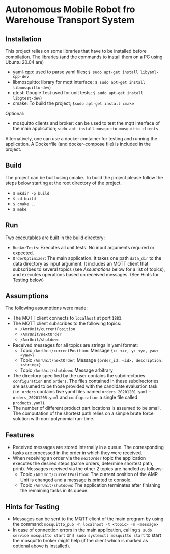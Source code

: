 # Autonomous Mobile Robot fro Warehouse Transport System

## Installation
This project relies on some libraries that have to be installed before compilation. The libraries (and the commands to install them on a PC using Ubuntu 20.04 are)

- yaml-cpp: used to parse yaml files;   `$ sudo apt-get install libyaml-cpp-dev`
- libmosquitto: library for mqtt interface;    `$ sudo apt-get install libmosquitto-dev`)
- gtest: Google Test used for unit tests;    `$ sudo apt-get install libgtest-dev`)
- cmake: To build the project;  `$sudo apt-get install cmake`
   
Optional:
- mosquitto clients and broker: can be used to test the mqtt interface of the main application; `sudo apt install mosquitto mosquitto-clients`

Alternatively, one can use a docker container for testing and running the application. A Dockerfile (and docker-compose file) is included in the project.

## Build
The project can be built using cmake. To build the project please follow the steps below starting at the root directory of the project.
- `$ mkdir -p build`
- `$ cd build`
- `$ cmake ..`
- `$ make`

## Run
Two executables are built in the build directory:
- `RunAmrTests`: Executes all unit tests. No input arguments required or expected.
- `OrderOptimizer`: The main application. It takes one path `data_dir` to the data directory as input argument. It includes an MQTT client that subscribes to several topics (see *Assumptions* below for a list of topics), and executes operations based on received messages. (See Hints for Testing below)

## Assumptions
The following assumptions were made:
- The MQTT client connects to `localhost` at port `1883`.
- The MQTT client subscribes to the following topics:
  - `/AmrUnit/currentPosition`
  - `/AmrUnit/nextOrder`
  - `/AmrUnit/shutdown`
- Received messages for all topics are strings in yaml format:
  - Topic `/AmrUnit/currentPosition`: Message `{x: <x>, y: <y>, yaw: <yaw>}`
  - Topic `/AmrUnit/nextOrder`: Message `{order_id: <id>, description: <string>}`
  - Topic `/AmrUnit/shutdown`: Message arbitrary
- The directory specified by the user contains the subdirectories `configuration` and `orders`. The files contained in these subdirectories are assumed to be those provided with the candidate evaluation task (i.e. `orders` contains five yaml files named `orders_20201201.yaml` - `orders_20201205.yaml` and `configuration` a single file called `products.yaml`).
- The number of different product part locations is assumed to be small. The computation of the shortest path relies on a simple brute force solution with non-polynomial run-time.

## Features
- Received messages are stored internally in a queue. The corresponding tasks are processed in the order in which they were received.
- When receiving an order via the `nextOrder` topic the application executes the desired steps (parse orders, determine shortest path, print). Messages received via the other 2 topics are handled as follows:
  - Topic `/AmrUnit/currentPosition`: The current position of the AMR Unit is changed and a message is printed to console.
  - Topic `/AmrUnit/shutdown`: The application terminates after finishing the remaining tasks in its queue.

## Hints for Testing
- Messages can be sent to the MQTT client of the main program by using the command: `mosquitto_pub -h localhost -t <topic> -m <message>`
- In case of connection errors in the main application, calling `$ sudo service mosquitto start` or `$ sudo systemctl mosquitto start` to start the mosquitto broker might help (if the client which is marked as optional above is installed).
